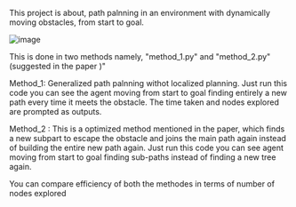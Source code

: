 This project is about, path palnning in an environment with dynamically moving obstacles, from start to goal. 

![image](https://github.com/saidineshgelam/RT-RRT---A-REAL-TIME-PATH-PLANNING-ALGORITHM/assets/144295692/61dd8159-0a33-4dd5-b79c-b52fe79b1d6f)


This is done in two methods namely, "method_1.py" and "method_2.py" (suggested in the paper )" 

Method_1: Generalized path palnning withot localized planning. Just run this code you can see the agent moving from start to goal finding entirely a new path every time it meets the obstacle. The time taken and nodes explored are prompted as outputs.



Method_2 : This is a optimized method mentioned in the paper, which finds a new subpart to escape the obstacle and joins the main path again  instead of building the entire new path again. Just run this code you can see agent moving from start to goal finding sub-paths instead of finding a new tree again.

You can compare efficiency of both the methodes in terms of number of nodes explored
